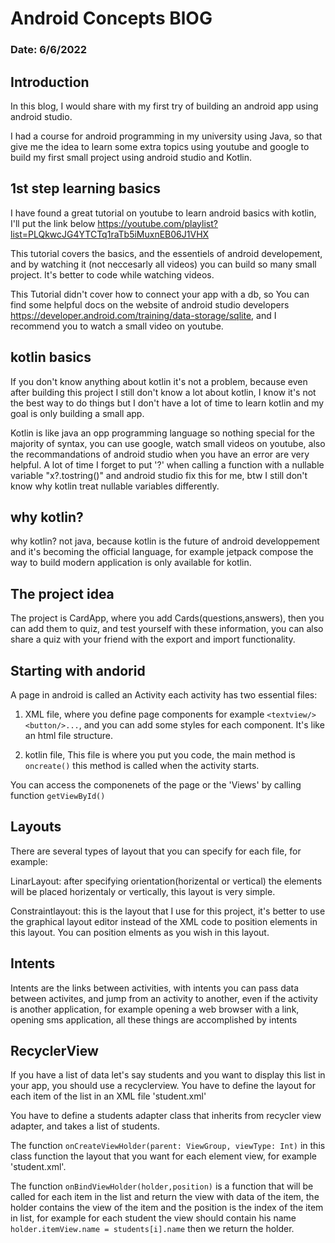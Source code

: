 # Android Concepts BlOG 
### Date: 6/6/2022

## Introduction

In this blog, I would share with my first try of building an android app using android studio.

I had a course for android programming in my university using Java, so that give me the idea 
to learn some extra topics using youtube and google to build my first small project using 
android studio and Kotlin.


## 1st step learning basics 

I have found a great tutorial on youtube to learn android basics with kotlin, I'll put the link below
https://youtube.com/playlist?list=PLQkwcJG4YTCTq1raTb5iMuxnEB06J1VHX

This tutorial covers the basics, and the essentiels of android developement, and by watching it (not neccesarly all videos) you can build so many small project. It's better to code while watching videos.

This Tutorial didn't cover how to connect your app with a db, so You can find some helpful docs on the website of android studio developers https://developer.android.com/training/data-storage/sqlite, and I recommend you to watch a small video on youtube.

## kotlin basics

If you don't know anything about kotlin it's not a problem, because even after building this project I
still don't know a lot about kotlin, I know it's not the best way to do things  but I don't have a lot of 
time to learn kotlin and my goal is only building a small app.

Kotlin is like java an opp programming language so nothing special for the majority of syntax, you can use google, watch small videos on youtube, also the recommandations of android studio when you have an error are very helpful. 
A lot of time I forget to put '?' when calling a function with a nullable variable "x?.tostring()"
and android studio fix this for me, btw I still don't know why kotlin treat nullable variables differently.

## why kotlin?

why kotlin? not java, because kotlin is the future of android developpement and it's becoming the
official language, for example jetpack compose the way to build modern application is only available
for kotlin.

## The project idea

The project is CardApp, where you add Cards(questions,answers), then you can add them to quiz, and test 
yourself with these information, you can also share a quiz with your friend with the export and import
functionality.

## Starting with andorid

A page in android is called an Activity each activity has two essential files:

1. XML file, where you define page components for example `<textview/><button/>...`, and you can
add some styles for each component. It's like an html file structure.

2. kotlin file, This file is where you put you code, the main method is `oncreate()` this method is 
called when the activity starts.

You can access the componenets of the page or the 'Views' by calling function `getViewById()`

## Layouts

There are several types of layout that you can specify for each file, for example:

LinarLayout: after specifying orientation(horizental or vertical) the elements will be placed horizentaly or
vertically, this layout is very simple.

Constraintlayout: this is the layout that I use for this project, it's better to use the graphical layout
editor instead of the XML code to position elements in this layout. You can position elments as you wish
in this layout.

## Intents

Intents are the links between activities, with intents you can pass data between activites, and
jump from an activity to another, even if the activity is another application, for example 
opening a web browser with a link, opening sms application, all these things are accomplished 
by intents

## RecyclerView

If you have a list of data let's say students and you want to display this list in your app,
you should use a recyclerview.
You have to define the layout for each item of the list in an XML file 'student.xml'

You have to define a students adapter class that inherits from recycler view adapter, and takes a list of students.

The function `onCreateViewHolder(parent: ViewGroup, viewType: Int)` in this class function the layout that you want for each element view, for example 'student.xml'.

The function `onBindViewHolder(holder,position)` is a function that will be called for each item in the list and return the view with data of the item, the holder contains the view of the item and the position is the index of the item in list, for example for each student the view should contain his name 
`holder.itemView.name = students[i].name` then we return the holder.